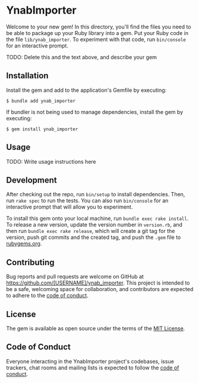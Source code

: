 # YnabImporter

Welcome to your new gem! In this directory, you'll find the files you need to be able to package up your Ruby library into a gem. Put your Ruby code in the file `lib/ynab_importer`. To experiment with that code, run `bin/console` for an interactive prompt.

TODO: Delete this and the text above, and describe your gem

## Installation

Install the gem and add to the application's Gemfile by executing:

    $ bundle add ynab_importer

If bundler is not being used to manage dependencies, install the gem by executing:

    $ gem install ynab_importer

## Usage

TODO: Write usage instructions here

## Development

After checking out the repo, run `bin/setup` to install dependencies. Then, run `rake spec` to run the tests. You can also run `bin/console` for an interactive prompt that will allow you to experiment.

To install this gem onto your local machine, run `bundle exec rake install`. To release a new version, update the version number in `version.rb`, and then run `bundle exec rake release`, which will create a git tag for the version, push git commits and the created tag, and push the `.gem` file to [rubygems.org](https://rubygems.org).

## Contributing

Bug reports and pull requests are welcome on GitHub at https://github.com/[USERNAME]/ynab_importer. This project is intended to be a safe, welcoming space for collaboration, and contributors are expected to adhere to the [code of conduct](https://github.com/[USERNAME]/ynab_importer/blob/master/CODE_OF_CONDUCT.md).

## License

The gem is available as open source under the terms of the [MIT License](https://opensource.org/licenses/MIT).

## Code of Conduct

Everyone interacting in the YnabImporter project's codebases, issue trackers, chat rooms and mailing lists is expected to follow the [code of conduct](https://github.com/[USERNAME]/ynab_importer/blob/master/CODE_OF_CONDUCT.md).
